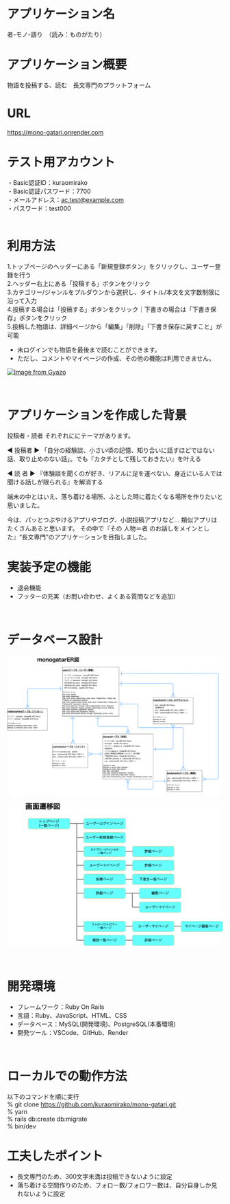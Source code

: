 # アプリケーション名
者-モノ-語り　（読み：ものがたり）
<br>

# アプリケーション概要
物語を投稿する、読む　長文専門のプラットフォーム
<br>

# URL
https://mono-gatari.onrender.com
<br>

# テスト用アカウント
・Basic認証ID：kuraomirako  
・Basic認証パスワード：7700  
・メールアドレス：ac.test@example.com  
・パスワード：test000  
<br>

# 利用方法
1.トップページのヘッダーにある「新規登録ボタン」をクリックし、ユーザー登録を行う  
2.ヘッダー右上にある「投稿する」ボタンをクリック  
3.カテゴリー/ジャンルをプルダウンから選択し、タイトル/本文を文字数制限に沿って入力  
4.投稿する場合は「投稿する」ボタンをクリック｜下書きの場合は「下書き保存」ボタンをクリック  
5.投稿した物語は、詳細ページから「編集」「削除」「下書き保存に戻すこと」が可能  

- 未ログインでも物語を最後まで読むことができます。
- ただし、コメントやマイページの作成、その他の機能は利用できません。

[![Image from Gyazo](https://i.gyazo.com/ee6f89aa58df59e3280e9347ebffe300.gif)](https://gyazo.com/ee6f89aa58df59e3280e9347ebffe300)

<br>

# アプリケーションを作成した背景
投稿者・読者 それぞれににテーマがあります。

◀︎ 投稿者 ▶︎
「自分の経験談、小さい頃の記憶、知り合いに話すほどではない話、取り止めのない話」。でも『カタチとして残しておきたい』を叶える

◀︎ 読 者 ▶︎
『体験談を聞くのが好き、リアルに足を運べない、身近にいる人では聞ける話しが限られる』を解消する

端末の中とはいえ、落ち着ける場所、ふとした時に着たくなる場所を作りたいと思いました。

今は、パッとつぶやけるアプリやブログ、小説投稿アプリなど… 類似アプリはたくさんあると思います。
その中で『その 人物＝者 のお話しをメインとした』“長文専門”のアプリケーションを目指しました。


# 実装予定の機能
- 退会機能
- フッターの充実（お問い合わせ、よくある質問などを追加）
<br>

# データベース設計
![ER図](./images/er.png)

![transition図](./images/transition.png)

<br>

# 開発環境
- フレームワーク：Ruby On Rails
- 言語：Ruby、JavaScript、HTML、CSS
- データベース：MySQL(開発環境)、PostgreSQL(本番環境)
- 開発ツール：VSCode、GitHub、Render
<br>

# ローカルでの動作方法
以下のコマンドを順に実行  
% git clone https://github.com/kuraomirako/mono-gatari.git  
% yarn  
% rails db:create db:migrate  
% bin/dev  


# 工夫したポイント
- 長文専門のため、300文字未満は投稿できないように設定
- 落ち着ける空間作りのため、フォロー数/フォロワー数は、自分自身しか見れないように設定
<br>